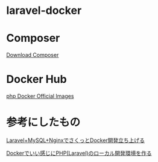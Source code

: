 # laravel-docker

# Composer
[Download Composer](https://getcomposer.org/download/)

# Docker Hub
[php Docker Official Images](https://hub.docker.com/_/php)

# 参考にしたもの
[Laravel+MySQL+NginxでさくっとDocker開発立ち上げる](https://qiita.com/bboobbaa/items/67bd9e74d7805516e68d)

[Dockerでいい感じにPHP(Laravel)のローカル開発環境を作る](https://qiita.com/igayamaguchi/items/aec8f2b15b203946a2c4)